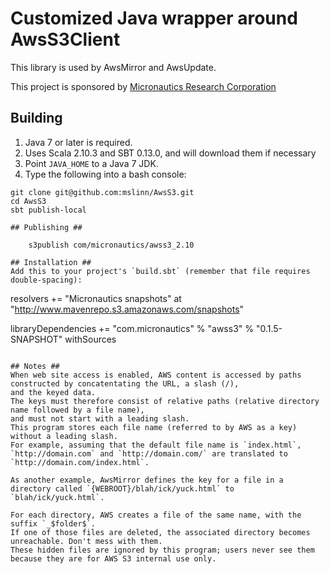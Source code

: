 # Customized Java wrapper around AwsS3Client #

This library is used by AwsMirror and AwsUpdate.

This project is sponsored by [Micronautics Research Corporation](http://www.micronauticsresearch.com/)

## Building ##

 1. Java 7 or later is required.
 1. Uses Scala 2.10.3 and SBT 0.13.0, and will download them if necessary
 1. Point `JAVA_HOME` to a Java 7 JDK.
 1. Type the following into a bash console:
````
git clone git@github.com:mslinn/AwsS3.git
cd AwsS3
sbt publish-local

## Publishing ##

    s3publish com/micronautics/awss3_2.10

## Installation ##
Add this to your project's `build.sbt` (remember that file requires double-spacing):

````
resolvers += "Micronautics snapshots" at "http://www.mavenrepo.s3.amazonaws.com/snapshots"

libraryDependencies += "com.micronautics" % "awss3" % "0.1.5-SNAPSHOT" withSources
````

## Notes ##
When web site access is enabled, AWS content is accessed by paths constructed by concatentating the URL, a slash (/),
and the keyed data.
The keys must therefore consist of relative paths (relative directory name followed by a file name),
and must not start with a leading slash.
This program stores each file name (referred to by AWS as a key) without a leading slash.
For example, assuming that the default file name is `index.html`,
`http://domain.com` and `http://domain.com/` are translated to `http://domain.com/index.html`.

As another example, AwsMirror defines the key for a file in a directory called `{WEBROOT}/blah/ick/yuck.html` to `blah/ick/yuck.html`.

For each directory, AWS creates a file of the same name, with the suffix `_$folder$`.
If one of those files are deleted, the associated directory becomes unreachable. Don't mess with them.
These hidden files are ignored by this program; users never see them because they are for AWS S3 internal use only.

